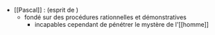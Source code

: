 - [[Pascal]] : (esprit de )
	- fondé sur des procédures rationnelles et démonstratives
        - incapables cependant de pénétrer le mystère de l'[[homme]]